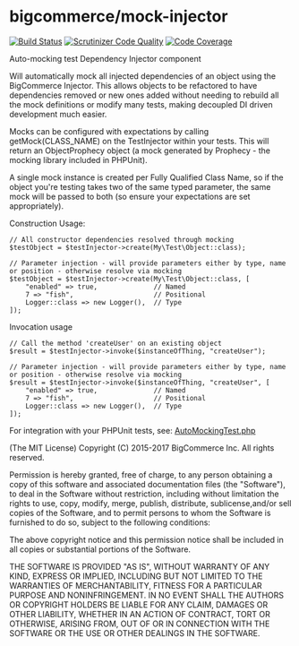 # bigcommerce/mock-injector 
[![Build Status](https://scrutinizer-ci.com/g/bigcommerce/mock-injector/badges/build.png?b=master&s=6b0bd1c0db716ba85e2c12a64d640ab1a4d85369)](https://scrutinizer-ci.com/g/bigcommerce/mock-injector/build-status/master)
[![Scrutinizer Code Quality](https://scrutinizer-ci.com/g/bigcommerce/mock-injector/badges/quality-score.png?b=master&s=c0811fd76bcb31f9e73a0beb8114e5de34d9f0ca)](https://scrutinizer-ci.com/g/bigcommerce/mock-injector/?branch=master)
[![Code Coverage](https://scrutinizer-ci.com/g/bigcommerce/mock-injector/badges/coverage.png?b=master&s=a592e4140397a936727ce28d598ca19078aa0a64)](https://scrutinizer-ci.com/g/bigcommerce/mock-injector/?branch=master)


Auto-mocking test Dependency Injector component

Will automatically mock all injected dependencies of an object using the BigCommerce Injector. This allows objects to be
refactored to have dependencies removed or new ones added without needing to rebuild all the mock definitions or modify
many tests, making decoupled DI driven development much easier.

Mocks can be configured with expectations by calling getMock(CLASS_NAME) on the TestInjector within your tests. This 
will return an ObjectProphecy object (a mock generated by Prophecy - the mocking library included in PHPUnit).

A single mock instance is created per Fully Qualified Class Name, so if the object you're testing takes two of the same
typed parameter, the same mock will be passed to both (so ensure your expectations are set appropriately).

Construction Usage:
````
// All constructor dependencies resolved through mocking
$testObject = $testInjector->create(My\Test\Object::class); 

// Parameter injection - will provide parameters either by type, name or position - otherwise resolve via mocking
$testObject = $testInjector->create(My\Test\Object::class, [
    "enabled" => true,              // Named
    7 => "fish",                    // Positional
    Logger::class => new Logger(),  // Type
]);
````

Invocation usage
````
// Call the method 'createUser' on an existing object
$result = $testInjector->invoke($instanceOfThing, "createUser");

// Parameter injection - will provide parameters either by type, name or position - otherwise resolve via mocking
$result = $testInjector->invoke($instanceOfThing, "createUser", [
    "enabled" => true,              // Named
    7 => "fish",                    // Positional
    Logger::class => new Logger(),  // Type
]);
````


For integration with your PHPUnit tests, see: [AutoMockingTest.php](src/AutoMockingTest.php) 


(The MIT License)
Copyright (C) 2015-2017 BigCommerce Inc.
All rights reserved.

Permission is hereby granted, free of charge, to any person obtaining a copy of this software and associated
documentation files (the "Software"), to deal in the Software without restriction, including without limitation the
rights to use, copy, modify, merge, publish, distribute, sublicense,and/or sell copies of the Software, and to permit
persons to whom the Software is furnished to do so, subject to the following conditions:

The above copyright notice and this permission notice shall be included in all copies or substantial portions of the
Software.

THE SOFTWARE IS PROVIDED "AS IS", WITHOUT WARRANTY OF ANY KIND, EXPRESS OR IMPLIED, INCLUDING BUT NOT LIMITED TO THE
WARRANTIES OF MERCHANTABILITY, FITNESS FOR A PARTICULAR PURPOSE AND NONINFRINGEMENT. IN NO EVENT SHALL THE AUTHORS OR
COPYRIGHT HOLDERS BE LIABLE FOR ANY CLAIM, DAMAGES OR OTHER LIABILITY, WHETHER IN AN ACTION OF CONTRACT, TORT OR
OTHERWISE, ARISING FROM, OUT OF OR IN CONNECTION WITH THE SOFTWARE OR THE USE OR OTHER DEALINGS IN THE SOFTWARE.
